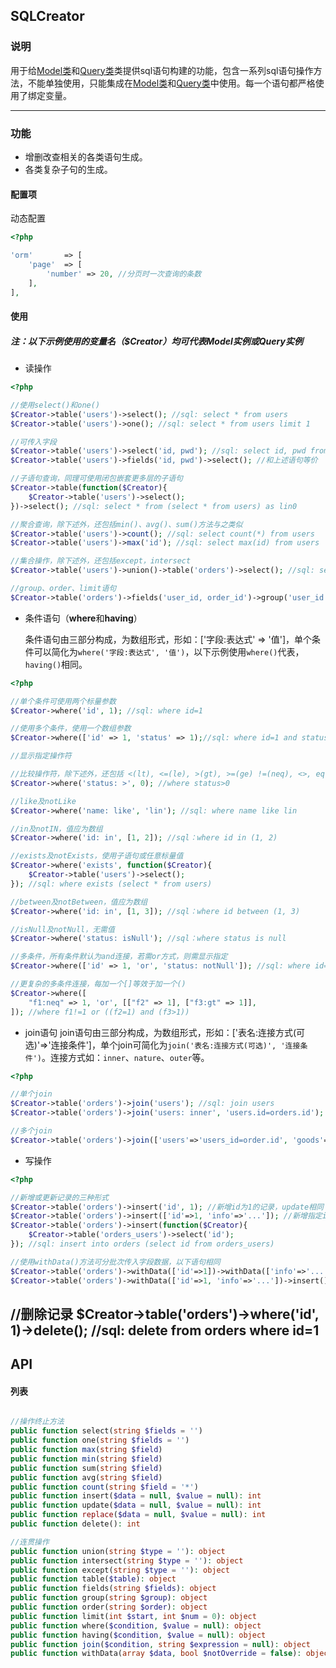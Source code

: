 SQLCreator
----

### 说明
用于给[Model类](Model.md)和[Query类](Query.md)类提供sql语句构建的功能，包含一系列sql语句操作方法，不能单独使用，只能集成在[Model类](Model.md)和[Query类](Query.md)中使用。每一个语句都严格使用了绑定变量。

---

### 功能

* 增删改查相关的各类语句生成。
* 各类复杂子句的生成。



#### 配置项

动态配置

~~~php
<?php

'orm'       => [
    'page'  => [
        'number' => 20, //分页时一次查询的条数
    ],
],
~~~

#### 使用
##### 注：以下示例使用的变量名（$Creator）均可代表Model实例或Query实例

* 读操作
~~~php
<?php

//使用select()和one()
$Creator->table('users')->select(); //sql: select * from users
$Creator->table('users')->one(); //sql: select * from users limit 1

//可传入字段
$Creator->table('users')->select('id, pwd'); //sql: select id, pwd from users
$Creator->table('users')->fields('id, pwd')->select(); //和上述语句等价

//子语句查询，同理可使用闭包嵌套更多层的子语句
$Creator->table(function($Creator){
	$Creator->table('users')->select();
})->select(); //sql: select * from (select * from users) as lin0

//聚合查询，除下述外，还包括min()、avg()、sum()方法与之类似
$Creator->table('users')->count(); //sql: select count(*) from users
$Creator->table('users')->max('id'); //sql: select max(id) from users

//集合操作，除下述外，还包括except，intersect
$Creator->table('users')->union()->table('orders')->select(); //sql: select * from users union select * from orders

//group、order、limit语句
$Creator->table('orders')->fields('user_id, order_id')->group('user_id')->order('order_id asc')->limit(10); //sql: select user_id, order_id from orders group by order_id order by order_id asc limit 10
~~~
* 条件语句（**where**和**having**）

	条件语句由三部分构成，为数组形式，形如：['字段:表达式' => '值']，单个条件可以简化为`where('字段:表达式', '值')`，以下示例使用`where()`代表，`having()`相同。
~~~php
<?php

//单个条件可使用两个标量参数
$Creator->where('id', 1); //sql: where id=1

//使用多个条件，使用一个数组参数
$Creator->where(['id' => 1, 'status' => 1);//sql: where id=1 and status=1

//显示指定操作符

//比较操作符，除下述外，还包括 <(lt), <=(le), >(gt), >=(ge) !=(neq), <>, eq
$Creator->where('status: >', 0); //where status>0

//like及notLike
$Creator->where('name: like', 'lin'); //sql: where name like lin

//in及notIN，值应为数组
$Creator->where('id: in', [1, 2]); //sql：where id in (1, 2)

//exists及notExists，使用子语句或任意标量值
$Creator->where('exists', function($Creator){
	$Creator->table('users')->select();
}); //sql: where exists (select * from users)

//between及notBetween，值应为数组
$Creator->where('id: in', [1, 3]); //sql：where id between (1, 3)

//isNull及notNull，无需值
$Creator->where('status: isNull'); //sql：where status is null

//多条件，所有条件默认为and连接，若需or方式，则需显示指定
$Creator->where(['id' => 1, 'or', 'status: notNull']); //sql: where id=1 or status is not null

//更复杂的多条件连接，每加一个[]等效于加一个()
$Creator->where([
	"f1:neq" => 1, 'or', [["f2" => 1], ["f3:gt" => 1]],
]); //where f1!=1 or ((f2=1) and (f3>1))
~~~

* join语句
	join语句由三部分构成，为数组形式，形如：['表名:连接方式(可选)'=>'连接条件']，单个join可简化为`join('表名:连接方式(可选)', '连接条件')`。连接方式如：`inner`、`nature`、`outer`等。
~~~php
<?php

//单个join
$Creator->table('orders')->join('users'); //sql: join users
$Creator->table('orders')->join('users: inner', 'users.id=orders.id'); //sql: inner join users on users.id=orders.id

//多个join
$Creator->table('orders')->join(['users'=>'users_id=order.id', 'goods'=>'goods_id=orders_id']); //join orders on users_id=order.id join goods on goods_id=orders_id
~~~

* 写操作
~~~php
<?php

//新增或更新记录的三种形式
$Creator->table('orders')->insert('id', 1); //新增id为1的记录，update相同
$Creator->table('orders')->insert(['id'=>1, 'info'=>'...']); //新增指定id和info字段值记录，update相同
$Creator->table('orders')->insert(function($Creator){
	$Creator->table('orders_users')->select('id');
}); //sql: insert into orders (select id from orders_users)

//使用withData()方法可分批次传入字段数据，以下语句相同
$Creator->table('orders')->withData(['id'=>1])->withData(['info'=>'...'])->insert();
$Creator->table('orders')->withData(['id'=>1, 'info'=>'...'])->insert();
~~~

//删除记录
$Creator->table('orders')->where('id', 1)->delete(); //sql: delete from orders where id=1
---


## API

#### 列表
~~~php

//操作终止方法
public function select(string $fields = '')
public function one(string $fields = '')
public function max(string $field)
public function min(string $field)
public function sum(string $field)
public function avg(string $field)
public function count(string $field = '*')
public function insert($data = null, $value = null): int
public function update($data = null, $value = null): int
public function replace($data = null, $value = null): int
public function delete(): int

//连贯操作
public function union(string $type = ''): object
public function intersect(string $type = ''): object
public function except(string $type = ''): object
public function table($table): object
public function fields(string $fields): object
public function group(string $group): object
public function order(string $order): object
public function limit(int $start, int $num = 0): object
public function where($condition, $value = null): object
public function having($condition, $value = null): object
public function join($condition, string $expression = null): object
public function withData(array $data, bool $notOverride = false): object
~~~
